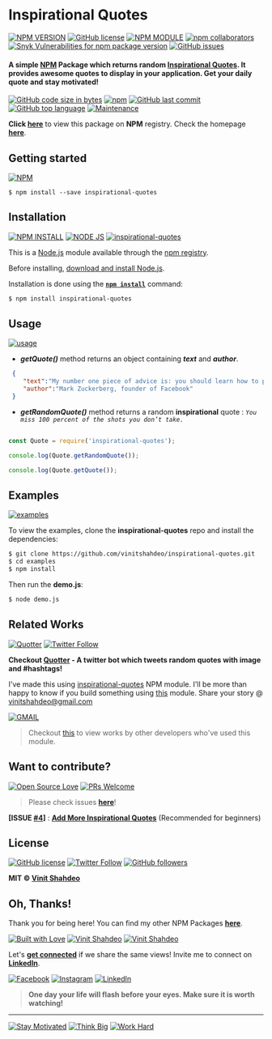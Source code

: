 # Inspirational Quotes

[![NPM VERSION](http://img.shields.io/npm/v/inspirational-quotes.svg?style=flat&logo=npm)](https://www.npmjs.org/package/inspirational-quotes) [![GitHub license](https://img.shields.io/github/license/vinitshahdeo/inspirational-quotes.svg?style=flat&logo=github)](https://github.com/vinitshahdeo/inspirational-quotes/blob/master/LICENSE) [![NPM MODULE](http://img.shields.io/badge/inspirational-quotes-orange.svg?style=flat&logo=node.js)](https://github.com/vinitshahdeo/inspirational-quotes) [![npm collaborators](https://img.shields.io/npm/collaborators/inspirational-quotes.svg?logo=npm)](https://www.npmjs.com/package/inspirational-quotes) [![Snyk Vulnerabilities for npm package version](https://img.shields.io/snyk/vulnerabilities/npm/inspirational-quotes.svg?color=9cf&logo=snyk)](https://www.npmjs.com/package/inspirational-quotes) [![GitHub issues](https://img.shields.io/github/issues/vinitshahdeo/inspirational-quotes.svg?logo=github)](https://www.npmjs.com/package/inspirational-quotes)

#### A simple [NPM](https://www.npmjs.com/package/inspirational-quotes) Package which returns random [Inspirational Quotes](https://vinitshahdeo.github.io/inspirational-quotes/). It provides awesome quotes to display in your application. Get your daily quote and stay motivated!

[![GitHub code size in bytes](https://img.shields.io/github/languages/code-size/vinitshahdeo/inspirational-quotes.svg?logo=github&style=social)](https://www.npmjs.com/package/inspirational-quotes) [![npm](https://img.shields.io/npm/dy/inspirational-quotes.svg?logo=npm&style=social)](https://www.npmjs.com/package/inspirational-quotes) [![GitHub last commit](https://img.shields.io/github/last-commit/vinitshahdeo/inspirational-quotes.svg?logo=git&style=social)](https://vinitshahdeo.github.io/inspirational-quotes/) [![GitHub top language](https://img.shields.io/github/languages/top/vinitshahdeo/inspirational-quotes.svg?logo=javascript&logoColor=yellow&style=social)](https://vinitshahdeo.github.io/inspirational-quotes/) [![Maintenance](https://img.shields.io/maintenance/yes/2019.svg?logo=npm&style=social)](https://vinitshahdeo.github.io/inspirational-quotes/)

**Click [here](https://www.npmjs.com/package/inspirational-quotes)** to view this package on **NPM** registry. Check the homepage **[here](https://vinitshahdeo.github.io/inspirational-quotes/)**.

## Getting started

[![NPM](https://nodei.co/npm/inspirational-quotes.png?compact=true)](https://nodei.co/npm/inspirational-quotes/)

```
$ npm install --save inspirational-quotes
```

## Installation

[![NPM INSTALL](http://img.shields.io/badge/npm-install-blue.svg?style=flat&logo=npm)](https://docs.npmjs.com/getting-started/installing-npm-packages-locally) [![NODE JS](http://img.shields.io/badge/Node-JS-teal.svg?style=flat&logo=node.js)](https://nodejs.org/en/) [![inspirational-quotes](http://img.shields.io/badge/npm-inspirational--quotes-red.svg?style=flat&logo=npm)](https://www.npmjs.com/package/inspirational-quotes)


This is a [Node.js](https://nodejs.org/en/) module available through the
[npm registry](https://www.npmjs.com/).

Before installing, [download and install Node.js](https://nodejs.org/en/download/).

Installation is done using the
**[`npm install`](https://docs.npmjs.com/getting-started/installing-npm-packages-locally)** command:

```bash
$ npm install inspirational-quotes
```

## Usage

[![usage](https://forthebadge.com/images/badges/you-didnt-ask-for-this.svg)](https://github.com/vinitshahdeo/inspirational-quotes/)

- ***getQuote()*** method returns an object containing ***text*** and ***author***.

```json
 {  
    "text":"My number one piece of advice is: you should learn how to program.",
    "author":"Mark Zuckerberg, founder of Facebook"
 }
 ```
 
 

- ***getRandomQuote()*** method returns a random **inspirational** quote : *`You miss 100 percent of the shots you don’t take.`*



```js

const Quote = require('inspirational-quotes');

console.log(Quote.getRandomQuote());

console.log(Quote.getQuote());

```

## Examples

[![examples](https://forthebadge.com/images/badges/check-it-out.svg)](https://github.com/vinitshahdeo/inspirational-quotes/)

To view the examples, clone the **inspirational-quotes** repo and install the dependencies:

```bash
$ git clone https://github.com/vinitshahdeo/inspirational-quotes.git
$ cd examples
$ npm install
```

Then run the **demo.js**:

```bash
$ node demo.js
```

## Related Works

[![Quotter](https://img.shields.io/badge/GitHub%20Repo-Quotter-follow.svg?logo=github&style=social)](https://github.com/vinitshahdeo/Quotter) [![Twitter Follow](https://img.shields.io/twitter/follow/SayHiToQuotter.svg?style=social&logoColor=teal)](https://twitter.com/SayHiToQuotter)

**Checkout [Quotter](https://vinitshahdeo.github.io/Quotter/) - A twitter bot which tweets random quotes with image and #hashtags!**

I've made this using [inspirational-quotes](https://www.npmjs.com/package/inspirational-quotes) NPM module. I'll be more than happy to know if you build something using [this](https://www.npmjs.com/package/inspirational-quotes) module. Share your story @ [vinitshahdeo@gmail.com](https://www.facebook.com/vinit.shahdeo)

[![GMAIL](https://img.shields.io/static/v1.svg?label=send&message=vinitshahdeo@gmail.com&color=red&logo=gmail&style=social)](https://www.github.com/vinitshahdeo)

> Checkout [this](https://github.com/vinitshahdeo/inspirational-quotes/network/dependents?package_id=UGFja2FnZS0yMTk1NjcyNDQ%3D) to view works by other developers who've used this module.

## Want to contribute?

[![Open Source Love](https://badges.frapsoft.com/os/v2/open-source.svg?v=103)](https://github.com/vinitshahdeo) [![PRs Welcome](https://img.shields.io/badge/PRs-welcome-brightgreen.svg?style=flat&logo=github)](https://github.com/vinitshahdeo/inspirational-quotes/pulls)

> Please check issues **[here](https://github.com/vinitshahdeo/inspirational-quotes/issues)**!

**[ISSUE [#4](https://github.com/vinitshahdeo/inspirational-quotes/issues/4)]** : **[Add More Inspirational Quotes](https://github.com/vinitshahdeo/inspirational-quotes/issues/4)** (Recommended for beginners)

## License


[![GitHub license](https://img.shields.io/github/license/vinitshahdeo/inspirational-quotes.svg?style=social&logo=github)](https://github.com/vinitshahdeo/inspirational-quotes/blob/master/LICENSE) [![Twitter Follow](https://img.shields.io/twitter/follow/Vinit_Shahdeo.svg?style=social)](https://twitter.com/Vinit_Shahdeo) [![GitHub followers](https://img.shields.io/github/followers/vinitshahdeo.svg?label=Follow&style=social)](https://github.com/vinitshahdeo/)

**MIT &copy; [Vinit Shahdeo](https://github.com/vinitshahdeo/inspirational-quotes/blob/master/LICENSE)**

## Oh, Thanks!

Thank you for being here! You can find my other NPM Packages **[here](https://www.npmjs.com/~vinitshahdeo)**.

[![Built with Love](https://forthebadge.com/images/badges/built-with-love.svg)](https://www.npmjs.com/~vinitshahdeo) [![Vinit Shahdeo](https://forthebadge.com/images/badges/makes-people-smile.svg)](https://www.npmjs.com/~vinitshahdeo) [![Vinit Shahdeo](https://forthebadge.com/images/badges/powered-by-oxygen.svg)](https://github.com/vinitshahdeo/inspirational-quotes)




Let's **[get connected](https://www.linkedin.com/in/vinitshahdeo/)** if we share the same views! 
Invite me to connect on **[LinkedIn](https://www.linkedin.com/in/vinitshahdeo/)**.
 
[![Facebook](https://img.shields.io/static/v1.svg?label=follow&message=@vinit.shahdeo&color=9cf&logo=facebook&style=flat&logoColor=white&colorA=informational)](https://www.facebook.com/vinit.shahdeo)  [![Instagram](https://img.shields.io/static/v1.svg?label=follow&message=@vinitshahdeo&color=grey&logo=instagram&style=flat&logoColor=white&colorA=critical)](https://www.instagram.com/vinitshahdeo/) [![LinkedIn](https://img.shields.io/static/v1.svg?label=connect&message=@vinitshahdeo&color=success&logo=linkedin&style=flat&logoColor=white&colorA=blue)](https://www.linkedin.com/in/vinitshahdeo/)


> **One day your life will flash before your eyes. Make sure it is worth watching!**

<hr>

[![Stay Motivated](https://img.shields.io/badge/Stay-Motivated-teal.svg?style=for-the-badge)](https://github.com/vinitshahdeo/inspirational-quotes) 
[![Think Big](https://img.shields.io/badge/Think-Big-orange.svg?style=for-the-badge)](https://github.com/vinitshahdeo/GetQuotes)
[![Work Hard](https://img.shields.io/badge/Work-Hard-blue.svg?style=for-the-badge)](https://github.com/vinitshahdeo/)
